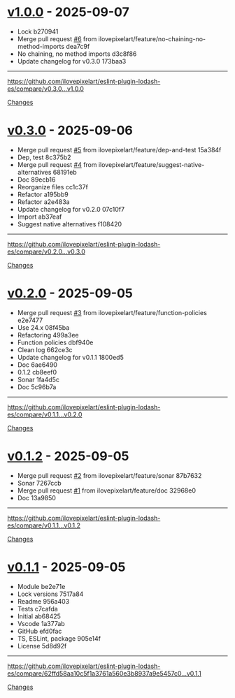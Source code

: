 <a id="v1.0.0"></a>
# [v1.0.0](https://github.com/ilovepixelart/eslint-plugin-lodash-es/releases/tag/v1.0.0) - 2025-09-07

- Lock  b270941
- Merge pull request [#6](https://github.com/ilovepixelart/eslint-plugin-lodash-es/issues/6) from ilovepixelart/feature/no-chaining-no-method-imports  dea7c9f
- No chaining, no method imports  d3c8f86
- Update changelog for v0.3.0  173baa3

---

https://github.com/ilovepixelart/eslint-plugin-lodash-es/compare/v0.3.0...v1.0.0

[Changes][v1.0.0]


<a id="v0.3.0"></a>
# [v0.3.0](https://github.com/ilovepixelart/eslint-plugin-lodash-es/releases/tag/v0.3.0) - 2025-09-06

- Merge pull request [#5](https://github.com/ilovepixelart/eslint-plugin-lodash-es/issues/5) from ilovepixelart/feature/dep-and-test  15a384f
- Dep, test  8c375b2
- Merge pull request [#4](https://github.com/ilovepixelart/eslint-plugin-lodash-es/issues/4) from ilovepixelart/feature/suggest-native-alternatives  68191eb
- Doc  89ecb16
- Reorganize files  cc1c37f
- Refactor  a195bb9
- Refactor  a2e483a
- Update changelog for v0.2.0  07c10f7
- Import  ab37eaf
- Suggest native alternatives  f108420

---

https://github.com/ilovepixelart/eslint-plugin-lodash-es/compare/v0.2.0...v0.3.0

[Changes][v0.3.0]


<a id="v0.2.0"></a>
# [v0.2.0](https://github.com/ilovepixelart/eslint-plugin-lodash-es/releases/tag/v0.2.0) - 2025-09-05

- Merge pull request [#3](https://github.com/ilovepixelart/eslint-plugin-lodash-es/issues/3) from ilovepixelart/feature/function-policies  e2e7477
- Use 24.x  08f45ba
- Refactoring  499a3ee
- Function policies  dbf940e
- Clean log  662ce3c
- Update changelog for v0.1.1  1800ed5
- Doc  6ae6490
- 0.1.2  cb8eef0
- Sonar  1fa4d5c
- Doc  5c96b7a

---

https://github.com/ilovepixelart/eslint-plugin-lodash-es/compare/v0.1.1...v0.2.0

[Changes][v0.2.0]


<a id="v0.1.2"></a>
# [v0.1.2](https://github.com/ilovepixelart/eslint-plugin-lodash-es/releases/tag/v0.1.2) - 2025-09-05

- Merge pull request [#2](https://github.com/ilovepixelart/eslint-plugin-lodash-es/issues/2) from ilovepixelart/feature/sonar  87b7632
- Sonar  7267ccb
- Merge pull request [#1](https://github.com/ilovepixelart/eslint-plugin-lodash-es/issues/1) from ilovepixelart/feature/doc  32968e0
- Doc  13a9850

---

https://github.com/ilovepixelart/eslint-plugin-lodash-es/compare/v0.1.1...v0.1.2

[Changes][v0.1.2]


<a id="v0.1.1"></a>
# [v0.1.1](https://github.com/ilovepixelart/eslint-plugin-lodash-es/releases/tag/v0.1.1) - 2025-09-05

- Module  be2e71e
- Lock versions  7517a84
- Readme  956a403
- Tests  c7cafda
- Initial  ab68425
- Vscode  1a377ab
- GitHub  efd0fac
- TS, ESLint, package  905e14f
- License  5d8d92f

---

https://github.com/ilovepixelart/eslint-plugin-lodash-es/compare/62ffd58aa10c5f1a3761a560e3b8937a9e5457c0...v0.1.1

[Changes][v0.1.1]


[v1.0.0]: https://github.com/ilovepixelart/eslint-plugin-lodash-es/compare/v0.3.0...v1.0.0
[v0.3.0]: https://github.com/ilovepixelart/eslint-plugin-lodash-es/compare/v0.2.0...v0.3.0
[v0.2.0]: https://github.com/ilovepixelart/eslint-plugin-lodash-es/compare/v0.1.2...v0.2.0
[v0.1.2]: https://github.com/ilovepixelart/eslint-plugin-lodash-es/compare/v0.1.1...v0.1.2
[v0.1.1]: https://github.com/ilovepixelart/eslint-plugin-lodash-es/tree/v0.1.1

<!-- Generated by https://github.com/rhysd/changelog-from-release v3.9.0 -->
